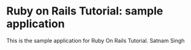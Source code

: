 # Ruby on Rails Tutorial: sample application

This is the sample application for Ruby On Rails Tutorial.
Satnam Singh